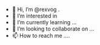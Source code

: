 - 👋 Hi, I’m @rexvog .
- 👀 I’m interested in
- 🌱 I’m currently learning ...
- 💞️ I’m looking to collaborate on ...
- 📫 How to reach me ....

<!---
rexvog/rexvog is a ✨ special ✨ repository because its `README.md` (this file) appears on your GitHub profile.
You can click the Preview link to take a look at your changes.
--->

